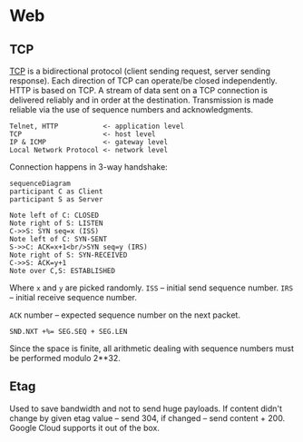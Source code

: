 # Web

## TCP

[TCP][tcpspec] is a bidirectional protocol (client sending request, server sending response).
Each direction of TCP can operate/be closed independently. HTTP is based on TCP.
A stream of data sent on a TCP connection is delivered reliably and in order at the destination.
Transmission is made reliable via the use of sequence numbers and acknowledgments.

```
Telnet, HTTP           <- application level
TCP                    <- host level
IP & ICMP              <- gateway level
Local Network Protocol <- network level
```

Connection happens in 3-way handshake:

```mermaid
sequenceDiagram
participant C as Client
participant S as Server

Note left of C: CLOSED
Note right of S: LISTEN
C->>S: SYN seq=x (ISS)
Note left of C: SYN-SENT
S->>C: ACK=x+1<br/>SYN seq=y (IRS)
Note right of S: SYN-RECEIVED
C->>S: ACK=y+1
Note over C,S: ESTABLISHED
```

Where `x` and `y` are picked randomly.
`ISS` – initial send sequence number.
`IRS` – initial receive sequence number.

`ACK` number – expected sequence number on the next packet.

```
SND.NXT +%= SEG.SEQ + SEG.LEN
```

Since the space is finite, all arithmetic dealing with sequence numbers must be performed modulo 2**32.

## Etag

Used to save bandwidth and not to send huge payloads.
If content didn't change by given etag value – send 304, if changed – send content + 200.
Google Cloud supports it out of the box.

[tcpspec]: https://www.ietf.org/rfc/rfc793.txt
